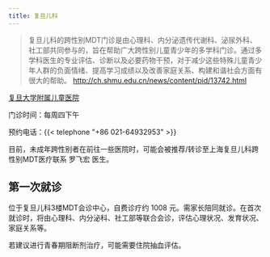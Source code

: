 ```yaml
---
title: 复旦儿科
---
```


> 复旦儿科的跨性别MDT门诊是由心理科、内分泌遗传代谢科、泌尿外科、社工部共同参与的，旨在帮助广大跨性别儿童青少年的多学科门诊。通过多学科医生的专业评估、诊断以及必要药物干预，对于减少这些特殊儿童青少年人群的负面情绪、提高学习成绩以及改善家庭关系、构建和谐社会方面有很大的帮助。
> <http://ch.shmu.edu.cn/news/content/pid/13742.html>


[复旦大学附属儿童医院](https://amap.com/place/B00155KP0U)

门诊时间：每周四下午

预约电话：{{< telephone "+86 021-64932953" >}}

目前，未成年跨性别者在前往一些医院时，可能会被推荐/转诊至上海复旦儿科跨性别MDT医疗联系 罗飞宏 医生。

## 第一次就诊

位于复旦儿科3楼MDT会诊中心，自费诊疗约 1008 元。需家长陪同就诊。在首次就诊时，将由心理科、内分泌科、社工部等联合会诊，评估心理状况、发育状况、家庭关系等。

若建议进行青春期阻断剂治疗，可能需要住院抽血评估。
